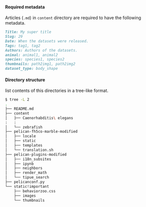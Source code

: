 #### Required metadata

Articles (`.md`) in `content` directory are required to have the following metadata.

```md
Title: My super title
Slug: 29
Date: When the datasets were released.
Tags: tag1, tag2
Authors: Authors of the datasets.
animal: animal1, animal2
species: species1, species2
thumbnails: path2img1, path2img2
dataset_type: body_shape
```

#### Directory structure

list contents of this directories in a tree-like format.

```sh
$ tree -L 2
.
├── README.md
├── content
│   ├── Caenorhabditis\ elegans
:   :
│   └── zebrafish
├── pelican-fh5co-marble-modified
│   ├── locale
│   ├── static
│   ├── templates
│   └── translation.sh
├── pelican-plugins-modified
│   ├── i18n_subsites
│   ├── ipynb
│   ├── neighbors
│   ├── render_math
│   └── tipue_search
├── pelicanconf.py
└── static!important
    ├── behaviorzoo.css
    ├── images
    └── thumbnails
```